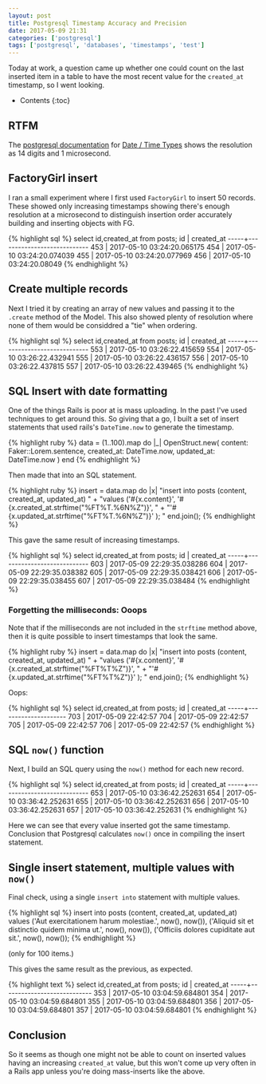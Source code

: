 ```yaml
---
layout: post
title: Postgresql Timestamp Accuracy and Precision
date: 2017-05-09 21:31
categories: ['postgresql']
tags: ['postgresql', 'databases', 'timestamps', 'test']
---
```


Today at work, a question came up whether one could count on the last
inserted item in a table to have the most recent value for the
`created_at` timestamp, so I went looking.

* Contents
{:toc}

## RTFM

The
[postgresql documentation](https://www.postgresql.org/docs/9.6/static/index.html) for
[Date / Time Types](https://www.postgresql.org/docs/9.6/static/datatype-datetime.html) shows
the resolution as 14 digits and 1 microsecond.

## FactoryGirl insert

I ran a small experiment where I first used `FactoryGirl` to insert 50
records. These showed only increasing timestamps showing there's
enough resolution at a microsecond to distinguish insertion order
accurately building and inserting objects with FG.

{% highlight sql %}
select id,created_at from posts;
 id  |         created_at
-----+----------------------------
 453 | 2017-05-10 03:24:20.065175
 454 | 2017-05-10 03:24:20.074039
 455 | 2017-05-10 03:24:20.077969
 456 | 2017-05-10 03:24:20.08049
{% endhighlight %}

## Create multiple records

Next I tried it by creating an array of new values and passing it to
the `.create` method of the Model. This also showed plenty of
resolution where none of them would be considdred a "tie" when
ordering.

{% highlight sql %}
select id,created_at from posts;
 id  |         created_at
-----+----------------------------
 553 | 2017-05-10 03:26:22.415659
 554 | 2017-05-10 03:26:22.432941
 555 | 2017-05-10 03:26:22.436157
 556 | 2017-05-10 03:26:22.437815
 557 | 2017-05-10 03:26:22.439465
{% endhighlight %}

## SQL Insert with date formatting

One of the things Rails is poor at is mass uploading. In the past I've
used techniques to get around this. So giving that a go, I built a set
of insert statements that used rails's `DateTime.now` to generate the
timestamp.

{% highlight ruby %}
data = (1..100).map do |_|
  OpenStruct.new(
    content: Faker::Lorem.sentence,
    created_at: DateTime.now,
    updated_at: DateTime.now
  )
end
{% endhighlight %}

Then made that into an SQL statement.

{% highlight ruby %}
insert = data.map do |x|
  "insert into posts (content, created_at, updated_at) " +
  "values ('#{x.content}', '#{x.created_at.strftime("%FT%T.%6N%Z")}', " +
  "'#{x.updated_at.strftime("%FT%T.%6N%Z")}' ); "
end.join();
{% endhighlight %}

This gave the same result of increasing timestamps.

{% highlight sql %}
select id,created_at from posts;
 id  |         created_at
-----+----------------------------
 603 | 2017-05-09 22:29:35.038286
 604 | 2017-05-09 22:29:35.038382
 605 | 2017-05-09 22:29:35.038421
 606 | 2017-05-09 22:29:35.038455
 607 | 2017-05-09 22:29:35.038484
{% endhighlight %}

### Forgetting the milliseconds: Ooops

Note that if the milliseconds are not included in the `strftime`
method above, then it is quite possible to insert timestamps that look
the same.

{% highlight ruby %}
insert = data.map do |x|
  "insert into posts (content, created_at, updated_at) " +
  "values ('#{x.content}', '#{x.created_at.strftime("%FT%T%Z")}', " +
  "'#{x.updated_at.strftime("%FT%T%Z")}' ); "
end.join();
{% endhighlight %}

Oops:

{% highlight sql %}
select id,created_at from posts;
 id  |     created_at
-----+---------------------
 703 | 2017-05-09 22:42:57
 704 | 2017-05-09 22:42:57
 705 | 2017-05-09 22:42:57
 706 | 2017-05-09 22:42:57
{% endhighlight %}

## SQL `now()` function

Next, I build an SQL query using the `now()` method for each new
record.

{% highlight sql %}
select id,created_at from posts;
 id  |         created_at
-----+----------------------------
 653 | 2017-05-10 03:36:42.252631
 654 | 2017-05-10 03:36:42.252631
 655 | 2017-05-10 03:36:42.252631
 656 | 2017-05-10 03:36:42.252631
 657 | 2017-05-10 03:36:42.252631
{% endhighlight %}

Here we can see that every value inserted got the same
timestamp. Conclusion that Postgresql calculates `now()` once in
compiling the insert statement.

## Single insert statement, multiple values with `now()`

Final check, using a single `insert into` statement with
multiple values.

{% highlight sql %}
insert into posts (content, created_at, updated_at) values
  ('Aut exercitationem harum molestiae.', now(), now()),
  ('Aliquid sit et distinctio quidem minima ut.', now(), now()),
  ('Officiis dolores cupiditate aut sit.', now(), now());
{% endhighlight %}

(only for 100 items.)

This gives the same result as the previous, as expected.

{% highlight text %}
select id,created_at from posts;
 id  |         created_at
-----+----------------------------
 353 | 2017-05-10 03:04:59.684801
 354 | 2017-05-10 03:04:59.684801
 355 | 2017-05-10 03:04:59.684801
 356 | 2017-05-10 03:04:59.684801
 357 | 2017-05-10 03:04:59.684801
{% endhighlight %}


## Conclusion

So it seems as though one might not be able to count on inserted
values having an increasing `created_at` value, but this won't come up
very often in a Rails app unless you're doing mass-inserts like the
above.
